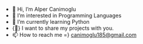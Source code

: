 - 👋 Hi, I’m Alper Canimoglu
- 👀 I’m interested in Programming Languages
- 🌱 I’m currently learning Python
- {💯} I want to share my projects with you.
- 📫 How to reach me =} canimoglu185@gmail.com

<!---
CnmAlper/CnmAlper is a ✨ special ✨ repository because its `README.md` (this file) appears on your GitHub profile.
You can click the Preview link to take a look at your changes.
--->
